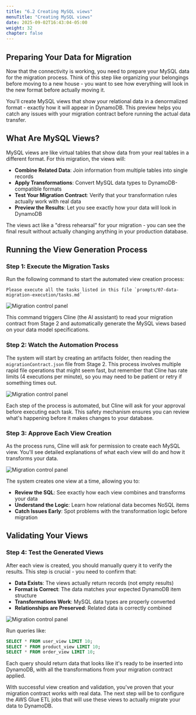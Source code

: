 ```yaml
---
title: "6.2 Creating MySQL views"
menuTitle: "Creating MySQL views"
date: 2025-09-02T16:43:04-05:00
weight: 32
chapter: false
---
```


## Preparing Your Data for Migration

Now that the connectivity is working, you need to prepare your MySQL data for the migration process. Think of this step like organizing your belongings before moving to a new house - you want to see how everything will look in the new format before actually moving it.

You'll create MySQL views that show your relational data in a denormalized format - exactly how it will appear in DynamoDB. This preview helps you catch any issues with your migration contract before running the actual data transfer.

## What Are MySQL Views?

MySQL views are like virtual tables that show data from your real tables in a different format. For this migration, the views will:

- **Combine Related Data**: Join information from multiple tables into single records
- **Apply Transformations**: Convert MySQL data types to DynamoDB-compatible formats
- **Test Your Migration Contract**: Verify that your transformation rules actually work with real data
- **Preview the Results**: Let you see exactly how your data will look in DynamoDB

The views act like a "dress rehearsal" for your migration - you can see the final result without actually changing anything in your production database.

## Running the View Generation Process

### Step 1: Execute the Migration Tasks

Run the following command to start the automated view creation process:

```shell
Please execute all the tasks listed in this file `prompts/07-data-migration-execution/tasks.md`
```

![Migration control panel](/static/images/modernizr/6/stage06-07.png)

This command triggers Cline (the AI assistant) to read your migration contract from Stage 2 and automatically generate the MySQL views based on your data model specifications.

### Step 2: Watch the Automation Process

The system will start by creating an artifacts folder, then reading the `migrationContract.json` file from Stage 2. This process involves multiple rapid file operations that might seem fast, but remember that Cline has rate limits (4 executions per minute), so you may need to be patient or retry if something times out.

![Migration control panel](/static/images/modernizr/6/stage06-08.png)

Each step of the process is automated, but Cline will ask for your approval before executing each task. This safety mechanism ensures you can review what's happening before it makes changes to your database.

### Step 3: Approve Each View Creation

As the process runs, Cline will ask for permission to create each MySQL view. You'll see detailed explanations of what each view will do and how it transforms your data.

![Migration control panel](/static/images/modernizr/6/stage06-09.png)

The system creates one view at a time, allowing you to:
- **Review the SQL**: See exactly how each view combines and transforms your data
- **Understand the Logic**: Learn how relational data becomes NoSQL items
- **Catch Issues Early**: Spot problems with the transformation logic before migration

## Validating Your Views

### Step 4: Test the Generated Views

After each view is created, you should manually query it to verify the results. This step is crucial - you need to confirm that:

- **Data Exists**: The views actually return records (not empty results)
- **Format is Correct**: The data matches your expected DynamoDB item structure  
- **Transformations Work**: MySQL data types are properly converted
- **Relationships are Preserved**: Related data is correctly combined

![Migration control panel](/static/images/modernizr/6/stage06-10.png)

Run queries like:
```sql
SELECT * FROM user_view LIMIT 10;
SELECT * FROM product_view LIMIT 10;
SELECT * FROM order_view LIMIT 10;
```

Each query should return data that looks like it's ready to be inserted into DynamoDB, with all the transformations from your migration contract applied.

With successful view creation and validation, you've proven that your migration contract works with real data. The next step will be to configure the AWS Glue ETL jobs that will use these views to actually migrate your data to DynamoDB.
